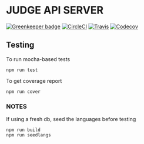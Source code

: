 # JUDGE API SERVER

[![Greenkeeper badge](https://badges.greenkeeper.io/coding-blocks/judge-api.svg)](https://greenkeeper.io/)
[![CircleCI](https://img.shields.io/circleci/project/github/coding-blocks/judge-api.svg)](https://circleci.com/gh/coding-blocks/judge-api)
[![Travis](https://img.shields.io/travis/coding-blocks/judge-api.svg?style=flat-square)](https://travis-ci.org/coding-blocks/judge-api)
[![Codecov](https://img.shields.io/codecov/c/github/coding-blocks/judge-api.svg)](https://codecov.io/gh/coding-blocks/judge-api)

## Testing

To run mocha-based tests
```shell
npm run test
```

To get coverage report
```shell
npm run cover
```


### NOTES
If using a fresh db, seed the languages before testing

```shell
npm run build
npm run seedlangs
```